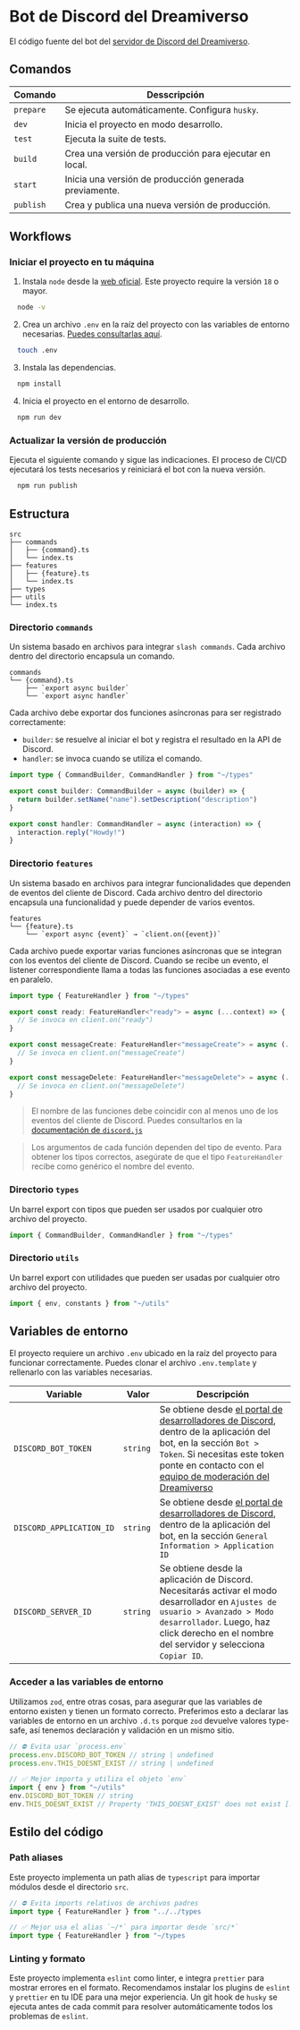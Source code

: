 # Bot de Discord del Dreamiverso

El código fuente del bot del [servidor de Discord del Dreamiverso](https://discord.dreamiverso.me/).

## Comandos

| Comando   | Desscripción                                           |
| --------- | ------------------------------------------------------ |
| `prepare` | Se ejecuta automáticamente. Configura `husky`.         |
| `dev`     | Inicia el proyecto en modo desarrollo.                 |
| `test`    | Ejecuta la suite de tests.                             |
| `build`   | Crea una versión de producción para ejecutar en local. |
| `start`   | Inicia una versión de producción generada previamente. |
| `publish` | Crea y publica una nueva versión de producción.        |

## Workflows

### Iniciar el proyecto en tu máquina

1. Instala `node` desde la [web oficial](https://nodejs.org/). Este proyecto require la versión `18` o mayor.

```zsh
  node -v
```

2. Crea un archivo `.env` en la raíz del proyecto con las variables de entorno necesarias. [Puedes consultarlas aquí](#variables-de-entorno).

```zsh
  touch .env
```

3. Instala las dependencias.

```zsh
  npm install
```

4. Inicia el proyecto en el entorno de desarrollo.

```zsh
  npm run dev
```

### Actualizar la versión de producción

Ejecuta el siguiente comando y sigue las indicaciones. El proceso de CI/CD ejecutará los tests necesarios y reiniciará el bot con la nueva versión.

```zsh
  npm run publish
```

## Estructura

```
src
├── commands
│   ├── {command}.ts
│   └── index.ts
├── features
│   ├── {feature}.ts
│   └── index.ts
├── types
├── utils
└── index.ts
```

### Directorio `commands`

Un sistema basado en archivos para integrar `slash commands`. Cada archivo dentro del directorio encapsula un comando.

```
commands
└── {command}.ts
    ├── `export async builder`
    └── `export async handler`
```

Cada archivo debe exportar dos funciones asíncronas para ser registrado correctamente:

- `builder`: se resuelve al iniciar el bot y registra el resultado en la API de Discord.
- `handler`: se invoca cuando se utiliza el comando.

```ts
import type { CommandBuilder, CommandHandler } from "~/types"

export const builder: CommandBuilder = async (builder) => {
  return builder.setName("name").setDescription("description")
}

export const handler: CommandHandler = async (interaction) => {
  interaction.reply("Howdy!")
}
```

### Directorio `features`

Un sistema basado en archivos para integrar funcionalidades que dependen de eventos del cliente de Discord. Cada archivo dentro del directorio encapsula una funcionalidad y puede depender de varios eventos.

```
features
└── {feature}.ts
    └── `export async {event}` → `client.on({event})`
```

Cada archivo puede exportar varias funciones asíncronas que se integran con los eventos del cliente de Discord. Cuando se recibe un evento, el listener correspondiente llama a todas las funciones asociadas a ese evento en paralelo.

```ts
import type { FeatureHandler } from "~/types"

export const ready: FeatureHandler<"ready"> = async (...context) => {
  // Se invoca en client.on("ready")
}

export const messageCreate: FeatureHandler<"messageCreate"> = async (...context) => {
  // Se invoca en client.on("messageCreate")
}

export const messageDelete: FeatureHandler<"messageDelete"> = async (...context) => {
  // Se invoca en client.on("messageDelete")
}
```

> El nombre de las funciones debe coincidir con al menos uno de los eventos del cliente de Discord.
> Puedes consultarlos en la [documentación de `discord.js`](https://discord.js.org/#/docs/main/stable/class/Client)

> Los argumentos de cada función dependen del tipo de evento.
> Para obtener los tipos correctos, asegúrate de que el tipo `FeatureHandler` recibe como genérico el nombre del evento.


### Directorio `types`

Un barrel export con tipos que pueden ser usados por cualquier otro archivo del proyecto.

```ts
import { CommandBuilder, CommandHandler } from "~/types"
```

### Directorio `utils`

Un barrel export con utilidades que pueden ser usadas por cualquier otro archivo del proyecto.

```ts
import { env, constants } from "~/utils"
```

## Variables de entorno

El proyecto requiere un archivo `.env` ubicado en la raíz del proyecto para funcionar correctamente. Puedes clonar el archivo `.env.template` y rellenarlo con las variables necesarias.

| Variable                 |  Valor   | Descripción                                                                                                                                                                                                                                                                                    |
| ------------------------ | -------- | ---------------------------------------------------------------------------------------------------------------------------------------------------------------------------------------------------------------------------------------------------------------------------------------------- |
| `DISCORD_BOT_TOKEN`      | `string` | Se obtiene desde [el portal de desarrolladores de Discord](https://discord.com/developers/applications/), dentro de la aplicación del bot, en la sección `Bot > Token`. Si necesitas este token ponte en contacto con el [equipo de moderación del Dreamiverso](mailto:soporte@dreamiverso.me) |
| `DISCORD_APPLICATION_ID` | `string` | Se obtiene desde [el portal de desarrolladores de Discord](https://discord.com/developers/applications/), dentro de la aplicación del bot, en la sección `General Information > Application ID`                                                                                                |
| `DISCORD_SERVER_ID`      | `string` | Se obtiene desde la aplicación de Discord. Necesitarás activar el modo desarrollador en `Ajustes de usuario > Avanzado > Modo desarrollador`. Luego, haz click derecho en el nombre del servidor y selecciona `Copiar ID`.                                                                     |

### Acceder a las variables de entorno

Utilizamos `zod`, entre otras cosas, para asegurar que las variables de entorno existen y tienen un formato correcto. Preferimos esto a declarar las variables de entorno en un archivo `.d.ts` porque `zod` devuelve valores type-safe, así tenemos declaración y validación en un mismo sitio.

```ts
// ⛔ Evita usar `process.env`
process.env.DISCORD_BOT_TOKEN // string | undefined
process.env.THIS_DOESNT_EXIST // string | undefined

// ✅ Mejor importa y utiliza el objeto `env`
import { env } from "~/utils"
env.DISCORD_BOT_TOKEN // string
env.THIS_DOESNT_EXIST // Property 'THIS_DOESNT_EXIST' does not exist [...]
```

## Estilo del código

### Path aliases

Este proyecto implementa un path alias de `typescript` para importar módulos desde el directorio `src`.

```ts
// ⛔ Evita imports relativos de archivos padres
import type { FeatureHandler } from "../../types

// ✅ Mejor usa el alias `~/*` para importar desde `src/*`
import type { FeatureHandler } from "~/types
```

### Linting y formato

Este proyecto implementa `eslint` como linter, e integra `prettier` para mostrar errores en el formato. Recomendamos instalar los plugins de `eslint` y `prettier` en tu IDE para una mejor experiencia. Un git hook de `husky` se ejecuta antes de cada commit para resolver automáticamente todos los problemas de `eslint`.
